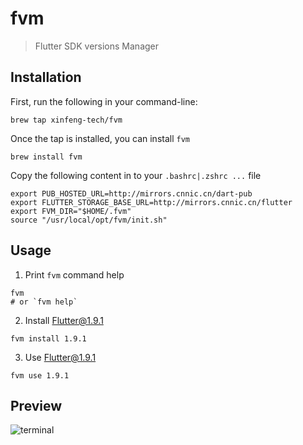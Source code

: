 # fvm
> Flutter SDK versions Manager

## Installation

First, run the following in your command-line:
```shell
brew tap xinfeng-tech/fvm
```

Once the tap is installed, you can install `fvm`
```shell
brew install fvm
```

Copy the following content in to your `.bashrc|.zshrc ...` file

```shell
export PUB_HOSTED_URL=http://mirrors.cnnic.cn/dart-pub
export FLUTTER_STORAGE_BASE_URL=http://mirrors.cnnic.cn/flutter 
export FVM_DIR="$HOME/.fvm"
source "/usr/local/opt/fvm/init.sh"
```
## Usage

1. Print `fvm` command help
```shell
fvm
# or `fvm help`
```

2. Install Flutter@1.9.1
```shell
fvm install 1.9.1
```

3. Use Flutter@1.9.1
```shell
fvm use 1.9.1
```

## Preview

 <img src="https://xinfeng-tech.gitee.io/assets/fvm/terminal_v2.png" alt="terminal">